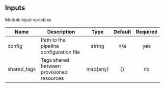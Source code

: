 ## Inputs

Module input variables

| Name | Description | Type | Default | Required |
|------|-------------|:----:|:-----:|:-----:|
| config | Path to the pipeline configuration file | string | n/a | yes |
| shared_tags | Tags shared between provisioned resources | map{any} | \{\} | no |
